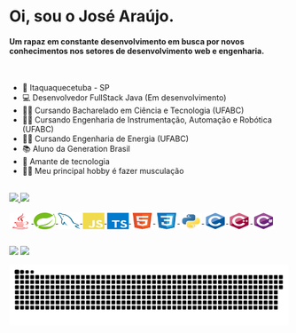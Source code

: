 # Oi, sou o José Araújo.

#### Um rapaz em constante desenvolvimento em busca por novos conhecimentos nos setores de desenvolvimento web e engenharia. 
  
 <br>
  
- 📍 Itaquaquecetuba - SP
- 💻 Desenvolvedor FullStack Java (Em desenvolvimento)
- 👨‍🎓 Cursando Bacharelado em Ciência e Tecnologia (UFABC)
- 👨‍🎓 Cursando Engenharia de Instrumentação, Automação e Robótica (UFABC)
- 👨‍🎓 Cursando Engenharia de Energia (UFABC)
- 📚 Aluno da Generation Brasil
- 🦾 Amante de tecnologia
- 🏋️‍♂️ Meu principal hobby é fazer musculação
  
<br>

<div>
  <a href="https://github.com/Jose-Araujo">
  <img height="150em" src="https://github-readme-stats.vercel.app/api?username=Jose-Araujo&show_icons=true&theme=dark&include_all_commits=true&count_private=true"/>
  <img height="150em" src="https://github-readme-stats.vercel.app/api/top-langs/?username=Jose-Araujo&layout=compact&langs_count=7&theme=dark"/>
</div>

<div style="display: inline_block"><br>
  <img align="center" alt="Jose-Js" height="30" width="40" src="https://raw.githubusercontent.com/devicons/devicon/master/icons/java/java-plain.svg">
  <img align="center" alt="Jose-Js" height="30" width="40" src="https://raw.githubusercontent.com/devicons/devicon/master/icons/spring/spring-original.svg">
  <img align="center" alt="Jose-Js" height="30" width="40" src="https://raw.githubusercontent.com/devicons/devicon/master/icons/mysql/mysql-plain.svg">
  <img align="center" alt="Jose-Js" height="30" width="40" src="https://raw.githubusercontent.com/devicons/devicon/master/icons/javascript/javascript-plain.svg">
  <img align="center" alt="Jose-Ts" height="30" width="40" src="https://raw.githubusercontent.com/devicons/devicon/master/icons/typescript/typescript-plain.svg">
  <img align="center" alt="Jose-HTML" height="30" width="40" src="https://raw.githubusercontent.com/devicons/devicon/master/icons/html5/html5-original.svg">
  <img align="center" alt="Jose-CSS" height="30" width="40" src="https://raw.githubusercontent.com/devicons/devicon/master/icons/css3/css3-original.svg">
  <img align="center" alt="Jose-CSS" height="30" width="40" src="https://raw.githubusercontent.com/devicons/devicon/master/icons/python/python-original.svg">
  <img align="center" alt="Jose-CSS" height="30" width="40" src="https://raw.githubusercontent.com/devicons/devicon/master/icons/c/c-original.svg">
  <img align="center" alt="Jose-CSS" height="30" width="40" src=" https://raw.githubusercontent.com/devicons/devicon/master/icons/cplusplus/cplusplus-original.svg">
  <img align="center" alt="Jose-CSS" height="30" width="40" src=" https://raw.githubusercontent.com/devicons/devicon/master/icons/csharp/csharp-original.svg">
  
 
</div>
  
 ##
  
<div> 
  <a href="https://www.instagram.com/jose.silva.araujo/" target="_blank"><img src="https://img.shields.io/badge/-Instagram-%23E4405F?style=for-the-badge&logo=instagram&logoColor=white" target="_blank"></a>
  <a href="https://www.linkedin.com/in/jose-silva-araujo" target="_blank"><img src="https://img.shields.io/badge/-LinkedIn-%230077B5?style=for-the-badge&logo=linkedin&logoColor=white" target="_blank"></a> 
 
  ![Snake animation](https://github.com/Jose-Araujo/Jose-Araujo/blob/output/github-contribution-grid-snake.svg)
 
</div>
